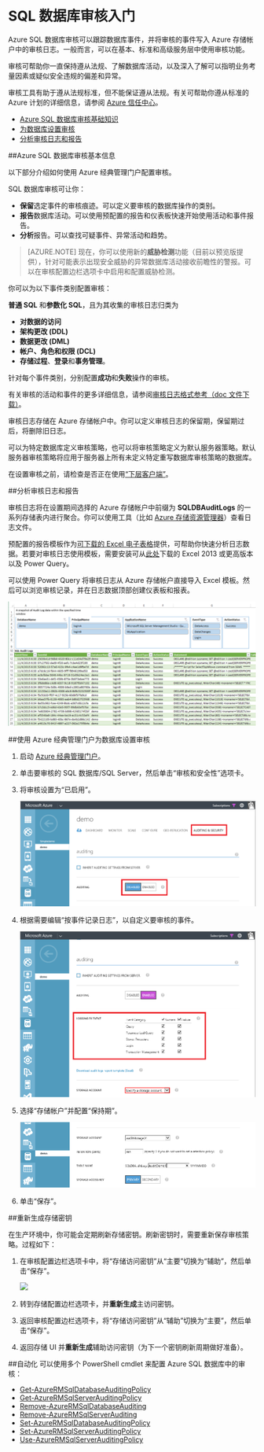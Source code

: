 <properties
	pageTitle="SQL 数据库审核入门 | Azure"
	description="SQL 数据库审核入门"
	services="sql-database"
	documentationCenter=""
	authors="ronitr"
	manager="jhubbard"
	editor=""/>

<tags
	ms.service="sql-database"
	ms.date="05/17/2016"
	wacn.date="07/11/2016"/>
 
# SQL 数据库审核入门
Azure SQL 数据库审核可以跟踪数据库事件，并将审核的事件写入 Azure 存储帐户中的审核日志。一般而言，可以在基本、标准和高级服务层中使用审核功能。

审核可帮助你一直保持遵从法规、了解数据库活动，以及深入了解可以指明业务考量因素或疑似安全违规的偏差和异常。

审核工具有助于遵从法规标准，但不能保证遵从法规。有关可帮助你遵从标准的 Azure 计划的详细信息，请参阅 [Azure 信任中心](https://www.trustcenter.cn/zh-cn/compliance/default.html)。

+ [Azure SQL 数据库审核基础知识]
+ [为数据库设置审核]
+ [分析审核日志和报告]

##<a id="subheading-1"></a>Azure SQL 数据库审核基本信息

以下部分介绍如何使用 Azure 经典管理门户配置审核。

SQL 数据库审核可让你：

- **保留**选定事件的审核痕迹。可以定义要审核的数据库操作的类别。
- **报告**数据库活动。可以使用预配置的报告和仪表板快速开始使用活动和事件报告。
- **分析**报告。可以查找可疑事件、异常活动和趋势。

> [AZURE.NOTE] 现在，你可以使用新的**威胁检测**功能（目前以预览版提供），针对可能表示出现安全威胁的异常数据库活动接收前瞻性的警报。可以在审核配置边栏选项卡中启用和配置威胁检测。

你可以为以下事件类别配置审核：

**普通 SQL** 和**参数化 SQL**，且为其收集的审核日志归类为

- **对数据的访问**
- **架构更改 (DDL)**
- **数据更改 (DML)**
- **帐户、角色和权限 (DCL)**
- **存储过程**、**登录**和**事务管理**。

针对每个事件类别，分别配置**成功**和**失败**操作的审核。

有关审核的活动和事件的更多详细信息，请参阅[审核日志格式参考（doc 文件下载）](http://go.microsoft.com/fwlink/?LinkId=506733)。

审核日志存储在 Azure 存储帐户中。你可以定义审核日志的保留期，保留期过后，将删除旧日志。

可以为特定数据库定义审核策略，也可以将审核策略定义为默认服务器策略。默认服务器审核策略将应用于服务器上所有未定义特定重写数据库审核策略的数据库。

在设置审核之前，请检查是否正在使用[“下层客户端”](/documentation/articles/sql-database-auditing-and-dynamic-data-masking-downlevel-clients/)。

##<a id="subheading-3"></a>分析审核日志和报告

审核日志将在设置期间选择的 Azure 存储帐户中前缀为 **SQLDBAuditLogs** 的一系列存储表内进行聚合。你可以使用工具（比如 [Azure 存储资源管理器](http://azurestorageexplorer.codeplex.com)）查看日志文件。

预配置的报告模板作为[可下载的 Excel 电子表格](http://go.microsoft.com/fwlink/?LinkId=403540)提供，可帮助你快速分析日志数据。若要对审核日志使用模板，需要安装可从[此处](http://www.microsoft.com/zh-cn/download/details.aspx?id=39379)下载的 Excel 2013 或更高版本以及 Power Query。

可以使用 Power Query 将审核日志从 Azure 存储帐户直接导入 Excel 模板。然后可以浏览审核记录，并在日志数据顶部创建仪表板和报表。


![导航窗格][4]


##<a id="subheading-4"></a>使用 Azure 经典管理门户为数据库设置审核

1. 启动 [Azure 经典管理门户](https://manage.windowsazure.cn)。

2. 单击要审核的 SQL 数据库/SQL Server，然后单击“审核和安全性”选项卡。

3. 将审核设置为“已启用”。

	![导航窗格][5]

4. 根据需要编辑“按事件记录日志”，以自定义要审核的事件。

	![导航窗格][6]

5. 选择“存储帐户”并配置“保持期”。

	![导航窗格][7]

6. 单击“保存”。


##<a id="subheading-6"></a>重新生成存储密钥

在生产环境中，你可能会定期刷新存储密钥。刷新密钥时，需要重新保存审核策略。过程如下：


1. 在审核配置边栏选项卡中，将“存储访问密钥”从“主要”切换为“辅助”，然后单击“保存”。

	![][8]

2. 转到存储配置边栏选项卡，并**重新生成**主访问密钥。

3. 返回审核配置边栏选项卡，将“存储访问密钥”从“辅助”切换为“主要”，然后单击“保存”。

4. 返回存储 UI 并**重新生成**辅助访问密钥（为下一个密钥刷新周期做好准备）。
  
##<a id="subheading-7"></a>自动化
可以使用多个 PowerShell cmdlet 来配置 Azure SQL 数据库中的审核：

- [Get-AzureRMSqlDatabaseAuditingPolicy](https://msdn.microsoft.com/zh-cn/library/azure/mt603731.aspx)
- [Get-AzureRMSqlServerAuditingPolicy](https://msdn.microsoft.com/zh-cn/library/azure/mt619329.aspx)
- [Remove-AzureRMSqlDatabaseAuditing](https://msdn.microsoft.com/zh-cn/library/azure/mt603796.aspx)
- [Remove-AzureRMSqlServerAuditing](https://msdn.microsoft.com/zh-cn/library/azure/mt603574.aspx)
- [Set-AzureRMSqlDatabaseAuditingPolicy](https://msdn.microsoft.com/zh-cn/library/azure/mt603531.aspx)
- [Set-AzureRMSqlServerAuditingPolicy](https://msdn.microsoft.com/zh-cn/library/azure/mt603794.aspx)
- [Use-AzureRMSqlServerAuditingPolicy](https://msdn.microsoft.com/zh-cn/library/azure/mt619353.aspx)




<!--Anchors-->
[Azure SQL 数据库审核基础知识]: #subheading-1
[为数据库设置审核]: #subheading-2
[分析审核日志和报告]: #subheading-3
[使用 Azure 经典管理门户为数据库设置审核]: #subheading-4
[Practices for usage in production]: #subheading-5
[Storage Key Regeneration]: #subheading-6
[Automation]: #subheading-7


<!--Image references-->
[1]: ./media/sql-database-auditing-get-started/1_auditing_get_started_settings.png
[2]: ./media/sql-database-auditing-get-started/2_auditing_get_started_storage_account.png
[3]: ./media/sql-database-auditing-get-started/3_auditing_get_started_inherit_from_server.png
[4]: ./media/sql-database-auditing-get-started/4_auditing_get_started_report_template.png
[5]: ./media/sql-database-auditing-get-started/5_auditing_get_started_classic_portal_enable.png
[6]: ./media/sql-database-auditing-get-started/6_auditing_get_started_classic_portal_events.png
[7]: ./media/sql-database-auditing-get-started/7_auditing_get_started_classic_portal_storage.png
[8]: ./media/sql-database-auditing-get-started/8_auditing_get_started_storage_key_rotation.png


 

<!---HONumber=Mooncake_0704_2016-->